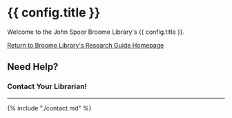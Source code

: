 # {{ config.title }}

Welcome to the John Spoor Broome Library's {{ config.title }}.

[Return to Broome Library's Research Guide Homepage](https://library.csuci.edu/research/dbases-subject)

## Need Help?

### Contact Your Librarian!

---

{% include "./contact.md" %}